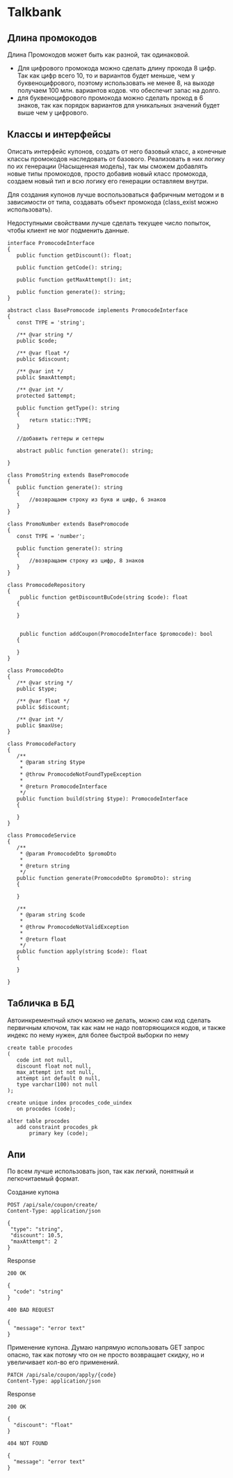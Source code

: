# Talkbank
 
 ## Длина промокодов 
  
Длина Промокодов может быть как разной, так одинаковой. 
- Для цифрового промокода можно сделать длину прокода 8 цифр. Так как цифр всего 10, то и вариантов будет меньше, чем у буквеноцифрового, поэтому использовать не менее 8, на выходе получаем  100 млн. вариантов кодов. что обеспечит запас на долго.
- для буквеноцифрового промокода можно сделать прокод в 6 знаков, так как порядок вариантов для уникальных значений будет выше чем у цифрового.
 
 ## Классы и интерфейсы
 
 Описать интерфейс купонов, создать от него базовый класс, а конечные классы промокодов наследовать от базового. Реализовать в них логику по их генерации (Насыщенная модель), так мы сможем добавлять новые типы промокодов, просто добавив новый класс промокода, создаем новый тип и всю логику его генерации оставляем внутри.
 
 Для создания купонов лучше воспользоваться фабричным методом и в зависимости от типа, создавать объект промокода (class_exist можно использовать). 
 
 Недоступными свойствами лучше сделать текущее число попыток, чтобы клиент не мог подменить данные. 
 
 ```
 interface PromocodeInterface
{
    public function getDiscount(): float;

    public function getCode(): string;

    public function getMaxAttempt(): int;
    
    public function generate(): string;
}

abstract class BasePromocode implements PromocodeInterface
{
    const TYPE = 'string';

    /** @var string */
    public $code;

    /** @var float */
    public $discount;

    /** @var int */
    public $maxAttempt;

    /** @var int */
    protected $attempt;

    public function getType(): string
    {
        return static::TYPE;
    }
    
    //добавить геттеры и сеттеры

    abstract public function generate(): string;

}

class PromoString extends BasePromocode
{
    public function generate(): string
    {
        //возвращаем строку из букв и цифр, 6 знаков
    }
}

class PromoNumber extends BasePromocode
{
    const TYPE = 'number';
    
    public function generate(): string
    {
        //возвращаем строку из цифр, 8 знаков
    }
}

class PromocodeRepository
{
     public function getDiscountBuCode(string $code): float
    {
        
    }
    
    
     public function addCoupon(PromocodeInterface $promocode): bool
    {
        
    }
}

class PromocodeDto
{
    /** @var string */
    public $type;

    /** @var float */
    public $discount;

    /** @var int */
    public $maxUse;
}

class PromocodeFactory
{
    /**
     * @param string $type
     *
     * @throw PromocodeNotFoundTypeException
     *
     * @return PromocodeInterface
     */
    public function build(string $type): PromocodeInterface
    {

    }
}

class PromocodeService
{
    /**
     * @param PromocodeDto $promoDto
     *
     * @return string
     */
    public function generate(PromocodeDto $promoDto): string
    {

    }

    /**
     * @param string $code
     *
     * @throw PromocodeNotValidException
     *
     * @return float
     */
    public function apply(string $code): float
    {

    }

}
 
 ```
 
 ## Табличка в БД
  
Автоинкрементный ключ можно не делать, можно сам код сделать первичным ключом, так как нам не надо повторяющихся кодов, и также индекс по нему нужен, для более быстрой выборки по нему
  
 ```
 create table procodes
(
	code int not null,
	discount float not null,
	max_attempt int not null,
	attempt int default 0 null,
	type varchar(100) not null
);

create unique index procodes_code_uindex
	on procodes (code);

alter table procodes
	add constraint procodes_pk
		primary key (code);
```
 
 ## Апи
  
  По всем лучше использовать json, так как легкий, понятный и легкочитаемый формат.
  
 Создание купона
 
 ```
 POST /api/sale/coupon/create/
 Content-Type: application/json
 
{
  "type": "string",
  "discount": 10.5,
  "maxAttempt": 2
}
```
Response

```
200 OK

{
  "code": "string"
}

400 BAD REQUEST

{
  "message": "error text"
}
```

  
 Применение купона. Думаю напрямую использовать GET запрос опасно, так как потому что он не просто возвращает скидку, но и увеличивает кол-во его применений.
 
 ```
 PATCH /api/sale/coupon/apply/{code}
 Content-Type: application/json
 ```
 
 Response

```
200 OK

{
  "discount": "float"
}

404 NOT FOUND

{
  "message": "error text"
}
```
